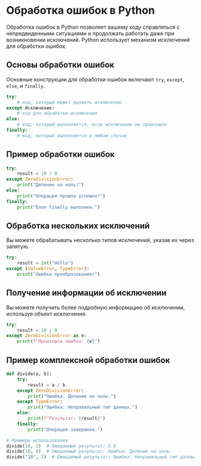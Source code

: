 # Обработка ошибок в Python

Обработка ошибок в Python позволяет вашему коду справляться с непредвиденными ситуациями и продолжать работать даже при возникновении исключений. Python использует механизм исключений для обработки ошибок.

## Основы обработки ошибок

Основные конструкции для обработки ошибок включают `try`, `except`, `else`, и `finally`.

```python
try:
    # код, который может вызвать исключение
except Исключение:
    # код для обработки исключения
else:
    # код, который выполняется, если исключение не произошло
finally:
    # код, который выполняется в любом случае
```

## Пример обработки ошибок

```python
try:
    result = 10 / 0
except ZeroDivisionError:
    print("Деление на ноль!")
else:
    print("Операция прошла успешно!")
finally:
    print("Блок finally выполнен.")
```

## Обработка нескольких исключений

Вы можете обрабатывать несколько типов исключений, указав их через запятую.

```python
try:
    result = int("Hello")
except (ValueError, TypeError):
    print("Ошибка преобразования!")
```

## Получение информации об исключении

Вы можете получить более подробную информацию об исключении, используя объект исключения.

```python
try:
    result = 10 / 0
except ZeroDivisionError as e:
    print(f"Произошла ошибка: {e}")
```

## Пример комплексной обработки ошибок

```python
def divide(a, b):
    try:
        result = a / b
    except ZeroDivisionError:
        print("Ошибка: Деление на ноль.")
    except TypeError:
        print("Ошибка: Неправильный тип данных.")
    else:
        print(f"Результат: {result}")
    finally:
        print("Операция завершена.")

# Примеры использования
divide(10, 2)  # Ожидаемый результат: 5.0
divide(10, 0)  # Ожидаемый результат: Ошибка: Деление на ноль.
divide("10", 2)  # Ожидаемый результат: Ошибка: Неправильный тип данных.
```